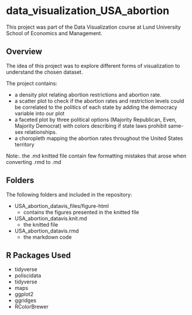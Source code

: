 # data_visualization_USA_abortion

This project was part of the Data Visualization course at Lund University School of Economics and Management. 

## Overview 
The idea of this project was to explore different forms of visualization to understand the chosen dataset. 

The project contains:
* a density plot relating abortion restrictions and abortion rate.
* a scatter plot to check if the abortion rates and restriction levels could be correlated to the politics of each state by adding the democracy variable into our plot
* a faceted plot by three political options (Majority Republican, Even, Majority Democrat) with colors describing if state laws prohibit same-sex relationships.
* a choropleth mapping the abortion rates throughout the United States territory

Note:. the .md knitted file contain few formatting mistakes that arose when converting .rmd to .md

## Folders 
The following folders and included in the repository:

* USA_abortion_datavis_files/figure-html
  * contains the figures presented in the knitted file
* USA_abortion_datavis.knit.md
  * the knitted file
* USA_abortion_datavis.rmd
  * the markdown code 

## R Packages Used
* tidyverse
* poliscidata
* tidyverse
* maps
* ggplot2
* ggridges
* RColorBrewer
